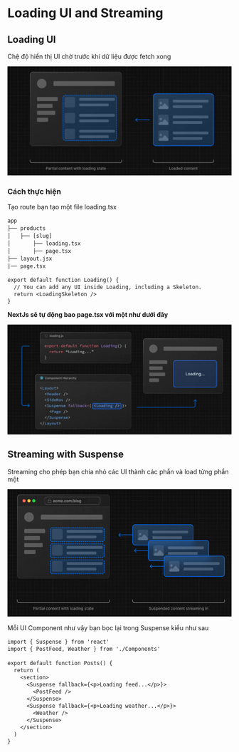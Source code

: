 
# Loading UI and Streaming


## Loading UI

Chệ độ hiển thị UI chờ trước khi dữ liệu được fetch xong

![loading-1](img/loading-1.png)

### Cách thực hiện


Tạo route bạn tạo một file loading.tsx

```html
app
├── products
│   ├── [slug]
│       ├── loading.tsx 
│       ├── page.tsx 
├── layout.jsx
|── page.tsx
```


```tsx
export default function Loading() {
  // You can add any UI inside Loading, including a Skeleton.
  return <LoadingSkeleton />
}
```

**NextJs sẽ tự động bao page.tsx với một <Suspense> như dưới đây**



![loading-2](img/loading-2.png)

## Streaming with Suspense

Streaming cho phép bạn chia nhỏ các UI thành các phần và load từng phần một

![loading-3](img/loading-3.png)

Mỗi UI Component như vậy bạn bọc lại trong Suspense kiểu như sau

```tsx
import { Suspense } from 'react'
import { PostFeed, Weather } from './Components'
 
export default function Posts() {
  return (
    <section>
      <Suspense fallback={<p>Loading feed...</p>}>
        <PostFeed />
      </Suspense>
      <Suspense fallback={<p>Loading weather...</p>}>
        <Weather />
      </Suspense>
    </section>
  )
}
```